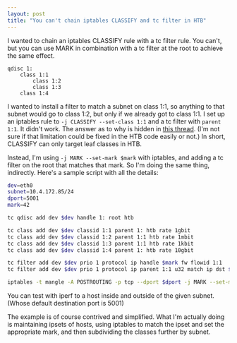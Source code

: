 ```yaml
---
layout: post
title: "You can't chain iptables CLASSIFY and tc filter in HTB"
---
```

I wanted to chain an iptables CLASSIFY rule with a tc filter rule. You can't, but you can use MARK in combination with a tc filter at the root to achieve the same effect.

```
qdisc 1:
    class 1:1
        class 1:2
        class 1:3
    class 1:4
```

I wanted to install a filter to match a subnet on class 1:1, so anything to that subnet would go to class 1:2, but only if we already got to class 1:1. I set up an iptables rule to `-j CLASSIFY --set-class 1:1` and a tc filter with `parent 1:1`. It didn't work. The answer as to why is hidden in [this thread](http://mailman.ds9a.nl/pipermail/lartc/2006q2/018965.html). (I'm not sure if that limitation could be fixed in the HTB code easily or not.) In short, CLASSIFY can only target leaf classes in HTB.

Instead, I'm using `-j MARK --set-mark $mark` with iptables, and adding a tc filter on the root that matches that mark. So I'm doing the same thing, indirectly. Here's a sample script with all the details:

```bash
dev=eth0
subnet=10.4.172.85/24
dport=5001
mark=42

tc qdisc add dev $dev handle 1: root htb

tc class add dev $dev classid 1:1 parent 1: htb rate 1gbit
tc class add dev $dev classid 1:2 parent 1:1 htb rate 1mbit
tc class add dev $dev classid 1:3 parent 1:1 htb rate 1kbit
tc class add dev $dev classid 1:4 parent 1: htb rate 10gbit

tc filter add dev $dev prio 1 protocol ip handle $mark fw flowid 1:1
tc filter add dev $dev prio 1 protocol ip parent 1:1 u32 match ip dst $subnet flowid 1:2

iptables -t mangle -A POSTROUTING -p tcp --dport $dport -j MARK --set-mark $mark
```

You can test with iperf to a host inside and outside of the given subnet. (Whose default destination port is 5001)

The example is of course contrived and simplified. What I'm actually doing is maintaining ipsets of hosts, using iptables to match the ipset and set the appropriate mark, and then subdividing the classes further by subnet.
